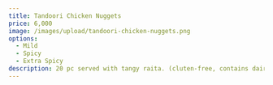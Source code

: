 ```yaml
---
title: Tandoori Chicken Nuggets
price: 6,000
image: /images/upload/tandoori-chicken-nuggets.png
options:
  - Mild
  - Spicy
  - Extra Spicy
description: 20 pc served with tangy raita. (cluten-free, contains dairy)
---
```

